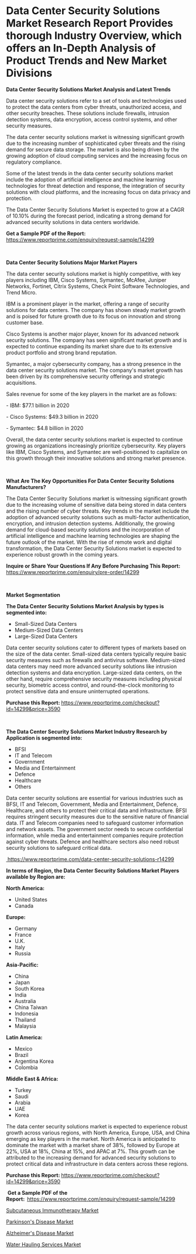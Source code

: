 <p><h1>Data Center Security Solutions Market Research Report Provides thorough Industry Overview, which offers an In-Depth Analysis of Product Trends and New Market Divisions</h1></p><p><strong>Data Center Security Solutions Market Analysis and Latest Trends</strong></p>
<p><p>Data center security solutions refer to a set of tools and technologies used to protect the data centers from cyber threats, unauthorized access, and other security breaches. These solutions include firewalls, intrusion detection systems, data encryption, access control systems, and other security measures.</p><p>The data center security solutions market is witnessing significant growth due to the increasing number of sophisticated cyber threats and the rising demand for secure data storage. The market is also being driven by the growing adoption of cloud computing services and the increasing focus on regulatory compliance.</p><p>Some of the latest trends in the data center security solutions market include the adoption of artificial intelligence and machine learning technologies for threat detection and response, the integration of security solutions with cloud platforms, and the increasing focus on data privacy and protection.</p><p>The Data Center Security Solutions Market is expected to grow at a CAGR of 10.10% during the forecast period, indicating a strong demand for advanced security solutions in data centers worldwide.</p></p>
<p><strong>Get a Sample PDF of the Report:&nbsp;</strong> <a href="https://www.reportprime.com/enquiry/request-sample/14299">https://www.reportprime.com/enquiry/request-sample/14299</a></p>
<p>&nbsp;</p>
<p><strong>Data Center Security Solutions Major Market Players</strong></p>
<p><p>The data center security solutions market is highly competitive, with key players including IBM, Cisco Systems, Symantec, McAfee, Juniper Networks, Fortinet, Citrix Systems, Check Point Software Technologies, and Trend Micro.</p><p>IBM is a prominent player in the market, offering a range of security solutions for data centers. The company has shown steady market growth and is poised for future growth due to its focus on innovation and strong customer base.</p><p>Cisco Systems is another major player, known for its advanced network security solutions. The company has seen significant market growth and is expected to continue expanding its market share due to its extensive product portfolio and strong brand reputation.</p><p>Symantec, a major cybersecurity company, has a strong presence in the data center security solutions market. The company's market growth has been driven by its comprehensive security offerings and strategic acquisitions.</p><p>Sales revenue for some of the key players in the market are as follows:</p><p>- IBM: $77.1 billion in 2020</p><p>- Cisco Systems: $49.3 billion in 2020</p><p>- Symantec: $4.8 billion in 2020</p><p>Overall, the data center security solutions market is expected to continue growing as organizations increasingly prioritize cybersecurity. Key players like IBM, Cisco Systems, and Symantec are well-positioned to capitalize on this growth through their innovative solutions and strong market presence.</p></p>
<p>&nbsp;</p>
<p><strong>What Are The Key Opportunities For Data Center Security Solutions Manufacturers?</strong></p>
<p><p>The Data Center Security Solutions market is witnessing significant growth due to the increasing volume of sensitive data being stored in data centers and the rising number of cyber threats. Key trends in the market include the adoption of advanced security solutions such as multi-factor authentication, encryption, and intrusion detection systems. Additionally, the growing demand for cloud-based security solutions and the incorporation of artificial intelligence and machine learning technologies are shaping the future outlook of the market. With the rise of remote work and digital transformation, the Data Center Security Solutions market is expected to experience robust growth in the coming years.</p></p>
<p><strong>Inquire or Share Your Questions If Any Before Purchasing This Report:</strong> <a href="https://www.reportprime.com/enquiry/pre-order/14299">https://www.reportprime.com/enquiry/pre-order/14299</a></p>
<p>&nbsp;</p>
<p><strong>Market Segmentation</strong></p>
<p><strong>The Data Center Security Solutions Market Analysis by types is segmented into:</strong></p>
<p><ul><li>Small-Sized Data Centers</li><li>Medium-Sized Data Centers</li><li>Large-Sized Data Centers</li></ul></p>
<p><p>Data center security solutions cater to different types of markets based on the size of the data center. Small-sized data centers typically require basic security measures such as firewalls and antivirus software. Medium-sized data centers may need more advanced security solutions like intrusion detection systems and data encryption. Large-sized data centers, on the other hand, require comprehensive security measures including physical security, biometric access control, and round-the-clock monitoring to protect sensitive data and ensure uninterrupted operations.</p></p>
<p><strong>Purchase this Report:&nbsp;</strong><a href="https://www.reportprime.com/checkout?id=14299&price=3590">https://www.reportprime.com/checkout?id=14299&price=3590</a></p>
<p>&nbsp;</p>
<p><strong>The Data Center Security Solutions Market Industry Research by Application is segmented into:</strong></p>
<p><ul><li>BFSI</li><li>IT and Telecom</li><li>Government</li><li>Media and Entertainment</li><li>Defence</li><li>Healthcare</li><li>Others</li></ul></p>
<p><p>Data center security solutions are essential for various industries such as BFSI, IT and Telecom, Government, Media and Entertainment, Defence, Healthcare, and others to protect their critical data and infrastructure. BFSI requires stringent security measures due to the sensitive nature of financial data. IT and Telecom companies need to safeguard customer information and network assets. The government sector needs to secure confidential information, while media and entertainment companies require protection against cyber threats. Defence and healthcare sectors also need robust security solutions to safeguard critical data.</p></p>
<p><a href="https://www.reportprime.com/data-center-security-solutions-r14299">&nbsp;https://www.reportprime.com/data-center-security-solutions-r14299</a></p>
<p><strong>In terms of Region, the Data Center Security Solutions Market Players available by Region are:</strong></p>
<p>
    <p> <strong> North America: </strong>
        <ul>
            <li>United States</li>
            <li>Canada</li>
        </ul>
        </p> 
    <p> <strong> Europe: </strong>
        <ul>
            <li>Germany</li>
            <li>France</li>
            <li>U.K.</li>
            <li>Italy</li>
            <li>Russia</li>
        </ul>
        </p> 
    <p> <strong> Asia-Pacific: </strong>
        <ul>
            <li>China</li>
            <li>Japan</li>
            <li>South Korea</li>
            <li>India</li>
            <li>Australia</li>
            <li>China Taiwan</li>
            <li>Indonesia</li>
            <li>Thailand</li>
            <li>Malaysia</li>
        </ul>
        </p> 
    <p> <strong> Latin America: </strong>
        <ul>
            <li>Mexico</li>
            <li>Brazil</li>
            <li>Argentina Korea</li>
            <li>Colombia</li>
        </ul>
        </p> 
    <p> <strong> Middle East & Africa: </strong>
        <ul>
            <li>Turkey</li>
            <li>Saudi</li>
            <li>Arabia</li>
            <li>UAE</li>
            <li>Korea</li>
        </ul>
    </p>
    </p>
<p><p>The data center security solutions market is expected to experience robust growth across various regions, with North America, Europe, USA, and China emerging as key players in the market. North America is anticipated to dominate the market with a market share of 38%, followed by Europe at 22%, USA at 18%, China at 15%, and APAC at 7%. This growth can be attributed to the increasing demand for advanced security solutions to protect critical data and infrastructure in data centers across these regions.</p></p>
<p><strong>Purchase this Report: </strong><a href="https://www.reportprime.com/checkout?id=14299&price=3590">https://www.reportprime.com/checkout?id=14299&price=3590</a></p>
<p>&nbsp;<strong>Get a Sample PDF of the Report:&nbsp;&nbsp;</strong><a href="https://www.reportprime.com/enquiry/request-sample/14299">https://www.reportprime.com/enquiry/request-sample/14299</a></p>
<p><strong></strong></p>
<p><p><a href="https://github.com/mauripalmi/Market-Research-Report-List-4/blob/main/subcutaneous-immunotherapy-market.md">Subcutaneous Immunotherapy Market</a></p><p><a href="https://issuu.com/reportprime-2/docs/parkinsons-disease-market-size-2030_9f5eda32024a9e">Parkinson's Disease Market</a></p><p><a href="https://issuu.com/reportprime-2/docs/alzheimers-disease-market-size-2030_74d744e374a227">Alzheimer's Disease Market</a></p><p><a href="https://github.com/gulaimolin/Market-Research-Report-List-5/blob/main/water-hauling-services-market.md">Water Hauling Services Market</a></p></p>